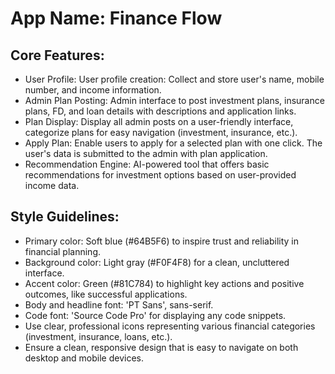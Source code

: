 # **App Name**: Finance Flow

## Core Features:

- User Profile: User profile creation: Collect and store user's name, mobile number, and income information.
- Admin Plan Posting: Admin interface to post investment plans, insurance plans, FD, and loan details with descriptions and application links.
- Plan Display: Display all admin posts on a user-friendly interface, categorize plans for easy navigation (investment, insurance, etc.).
- Apply Plan: Enable users to apply for a selected plan with one click. The user's data is submitted to the admin with plan application.
- Recommendation Engine: AI-powered tool that offers basic recommendations for investment options based on user-provided income data.

## Style Guidelines:

- Primary color: Soft blue (#64B5F6) to inspire trust and reliability in financial planning.
- Background color: Light gray (#F0F4F8) for a clean, uncluttered interface.
- Accent color: Green (#81C784) to highlight key actions and positive outcomes, like successful applications.
- Body and headline font: 'PT Sans', sans-serif.
- Code font: 'Source Code Pro' for displaying any code snippets.
- Use clear, professional icons representing various financial categories (investment, insurance, loans, etc.).
- Ensure a clean, responsive design that is easy to navigate on both desktop and mobile devices.